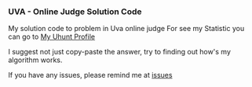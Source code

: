 ### UVA - Online Judge Solution Code

My solution code to problem in Uva online judge
For see my Statistic you can go to [My Uhunt Profile](http://uhunt.felix-halim.net/id/292275)

I suggest not just copy-paste the answer, try to finding out how's my algorithm works.

If you have any issues, please remind me at [issues](https://github.com/HieronyM/Programming---Code/issues)
